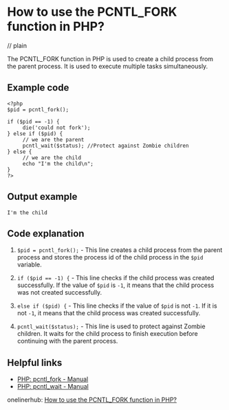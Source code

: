 # How to use the PCNTL_FORK function in PHP?
// plain

The PCNTL_FORK function in PHP is used to create a child process from the parent process. It is used to execute multiple tasks simultaneously.

## Example code

```
<?php
$pid = pcntl_fork();

if ($pid == -1) {
     die('could not fork');
} else if ($pid) {
     // we are the parent
     pcntl_wait($status); //Protect against Zombie children
} else {
     // we are the child
     echo "I'm the child\n";
}
?>
```

## Output example

```
I'm the child
```

## Code explanation


1. `$pid = pcntl_fork();` - This line creates a child process from the parent process and stores the process id of the child process in the `$pid` variable.

2. `if ($pid == -1) {` - This line checks if the child process was created successfully. If the value of `$pid` is `-1`, it means that the child process was not created successfully.

3. `else if ($pid) {` - This line checks if the value of `$pid` is not `-1`. If it is not `-1`, it means that the child process was created successfully.

4. `pcntl_wait($status);` - This line is used to protect against Zombie children. It waits for the child process to finish execution before continuing with the parent process.

## Helpful links

- [PHP: pcntl_fork - Manual](https://www.php.net/manual/en/function.pcntl-fork.php)
- [PHP: pcntl_wait - Manual](https://www.php.net/manual/en/function.pcntl-wait.php)

onelinerhub: [How to use the PCNTL_FORK function in PHP?](https://onelinerhub.com/php-pcntl/how-to-use-the-pcntl_fork-function-in-php)
